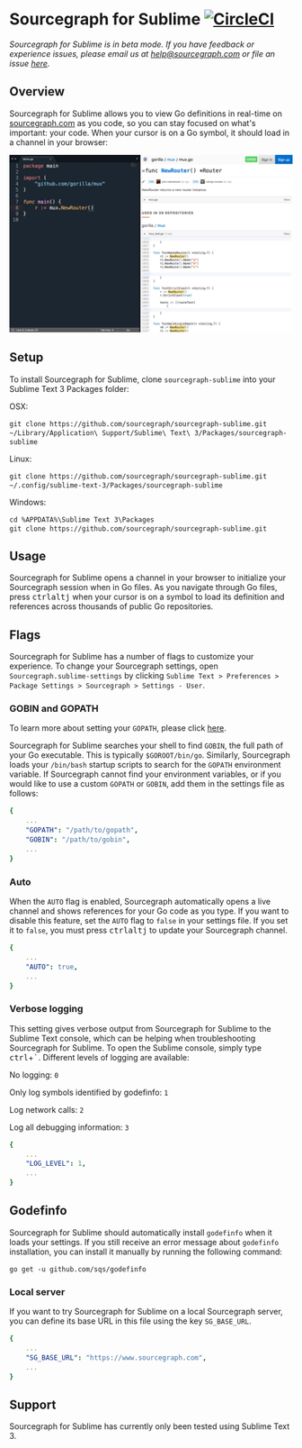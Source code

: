 # Sourcegraph for Sublime [![CircleCI](https://circleci.com/gh/sourcegraph/sourcegraph-sublime.svg?style=svg)](https://circleci.com/gh/sourcegraph/sourcegraph-sublime)

*Sourcegraph for Sublime is in beta mode. If you have feedback or experience issues, please email us at help@sourcegraph.com or file an issue [here](https://github.com/sourcegraph/sourcegraph-sublime/issues).*

## Overview

Sourcegraph for Sublime allows you to view Go definitions in real-time on [sourcegraph.com](http://www.sourcegraph.com) as you code, so you can stay focused on what's important: your code. When your cursor is on a Go symbol, it should load in a channel in your browser:

![Sourcegraph for Sublime](images/setup.jpg)

## Setup

To install Sourcegraph for Sublime, clone `sourcegraph-sublime` into your Sublime Text 3 Packages folder:

OSX:

```shell
git clone https://github.com/sourcegraph/sourcegraph-sublime.git ~/Library/Application\ Support/Sublime\ Text\ 3/Packages/sourcegraph-sublime
```

Linux:

```shell
git clone https://github.com/sourcegraph/sourcegraph-sublime.git ~/.config/sublime-text-3/Packages/sourcegraph-sublime
```

Windows:

```shell
cd %APPDATA%\Sublime Text 3\Packages
git clone https://github.com/sourcegraph/sourcegraph-sublime.git
```


## Usage

Sourcegraph for Sublime opens a channel in your browser to initialize your Sourcegraph session when in Go files. As you navigate through Go files, press <kbd>ctrl</kbd><kbd>alt</kbd><kbd>j</kbd> when your cursor is on a symbol to load its definition and references across thousands of public Go repositories.

## Flags

Sourcegraph for Sublime has a number of flags to customize your experience. To change your Sourcegraph settings, open `Sourcegraph.sublime-settings` by clicking `Sublime Text > Preferences > Package Settings > Sourcegraph > Settings - User`.

### GOBIN and GOPATH

To learn more about setting your `GOPATH`, please click [here](https://golang.org/doc/code.html#GOPATH).

Sourcegraph for Sublime searches your shell to find `GOBIN`, the full path of your Go executable. This is typically `$GOROOT/bin/go`. Similarly, Sourcegraph loads your `/bin/bash` startup scripts to search for the `GOPATH` environment variable. If Sourcegraph cannot find your environment variables, or if you would like to use a custom `GOPATH` or `GOBIN`, add them in the settings file as follows:

```yml
{
	...
	"GOPATH": "/path/to/gopath",
	"GOBIN": "/path/to/gobin",
	...
}
```

### Auto

When the `AUTO` flag is enabled, Sourcegraph automatically opens a live channel and shows references for your Go code as you type. If you want to disable this feature, set the `AUTO` flag to `false` in your settings file. If you set it to `false`, you must press <kbd>ctrl</kbd><kbd>alt</kbd><kbd>j</kbd> to update your Sourcegraph channel.

```yml
{
	...
	"AUTO": true,
	...
}
```

### Verbose logging

This setting gives verbose output from Sourcegraph for Sublime to the Sublime Text console, which can be helping when troubleshooting Sourcegraph for Sublime. To open the Sublime console, simply type <kbd>ctrl</kbd>+<kbd>`</kbd>. Different levels of logging are available:

No logging: `0`

Only log symbols identified by godefinfo: `1`

Log network calls: `2`

Log all debugging information: `3`

```yml
{
	...
	"LOG_LEVEL": 1,
	...
}
```

## Godefinfo

Sourcegraph for Sublime should automatically install `godefinfo` when it loads your settings. If you still receive an error message about `godefinfo` installation, you can install it manually by running the following command:

```shell
go get -u github.com/sqs/godefinfo
```

### Local server

If you want to try Sourcegraph for Sublime on a local Sourcegraph server, you can define its base URL in this file using the key `SG_BASE_URL`.

```yml
{
	...
	"SG_BASE_URL": "https://www.sourcegraph.com",
	...
}
```

## Support

Sourcegraph for Sublime has currently only been tested using Sublime Text 3.
